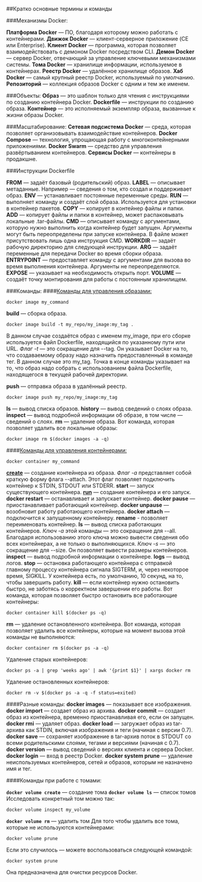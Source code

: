 ##Кратко основные термины и команды

###Механизмы Docker:

**Платформа Docker** — ПО, благодаря которому можно работать с контейнерами.
**Движок Docker** — клиент-серверное приложение (CE или Enterprise).
**Клиент Docker** — программа, которая позволяет взаимодействовать с демоном Docker посредством CLI.
**Демон Docker** — сервер Docker, отвечающий за управление ключевыми механизмами системы.
**Тома Docker** — хранилище информации, используемое в контейнерах.
**Реестр Docker** — удалённое хранилище образов.
**Хаб Docker** — самый крупный реестр Docker, используемый по умолчанию.
**Репозиторий** — коллекция образов Docker с одним и тем же именем.

###Объекты:
**Образ** — это шаблон только для чтения с инструкциями по созданию контейнера Docker.
**Dockerfile** — инструкции по созданию образа.
**Контейнер** — это исполняемый экземпляр образа, вызванные к жизни образы Docker.


###Масштабирование:
**Сетевая подсистема Docker** — среда, которая позволяет организовывать взаимодействие контейнеров.
**Docker Compose** — технология, упрощающая работу с многоконтейнерными приложениями.
**Docker Swarm** — средство для управления развёртыванием контейнеров.
**Сервисы Docker** — контейнеры в продакшне.

###Инструкции Dockerfile

**FROM** — задаёт базовый (родительский) образ.
**LABEL** — описывает метаданные. Например — сведения о том, кто создал и поддерживает образ.
**ENV** — устанавливает постоянные переменные среды.
**RUN** — выполняет команду и создаёт слой образа. Используется для установки в контейнер пакетов.
**COPY** — копирует в контейнер файлы и папки.
**ADD** — копирует файлы и папки в контейнер, может распаковывать локальные .tar-файлы.
**CMD** — описывает команду с аргументами, которую нужно выполнить когда контейнер будет запущен. Аргументы могут быть переопределены при запуске контейнера. В файле может присутствовать лишь одна инструкция CMD.
**WORKDIR** — задаёт рабочую директорию для следующей инструкции.
**ARG** — задаёт переменные для передачи Docker во время сборки образа.
**ENTRYPOINT** — предоставляет команду с аргументами для вызова во время выполнения контейнера. Аргументы не переопределяются.
**EXPOSE** — указывает на необходимость открыть порт.
**VOLUME** — создаёт точку монтирования для работы с постоянным хранилищем.

###Команды:
####[Команды для управления образами:](https://docs.docker.com/engine/reference/commandline/image/)
```
docker image my_command
```
**build** — сборка образа. 
```
docker image build -t my_repo/my_image:my_tag .
```
В данном случае создаётся образ с именем my_image, при его сборке используется файл Dockerfile, находящийся по указанному пути или URL. *Флаг -t* — это сокращение для --tag. Он указывает Docker на то, что создаваемому образу надо назначить предоставленный в команде тег. В данном случае это my_tag. Точка в конце команды указывает на то, что образ надо собрать с использованием файла Dockerfile, находящегося в текущей рабочей директории.

**push** — отправка образа в удалённый реестр.
```
docker image push my_repo/my_image:my_tag
```

**ls** — вывод списка образов.
**history** — вывод сведений о слоях образа.
**inspect** — вывод подробной информации об образе, в том числе — сведений о слоях.
**rm** — удаление образа.
Вот команда, которая позволяет удалить все локальные образы:
```
docker image rm $(docker images -a -q) 
```

####[Команды для управления контейнерами:](https://docs.docker.com/engine/reference/commandline/container/)
```
docker container my_command
```
**[create](https://docs.docker.com/engine/reference/commandline/container_create/)** — создание контейнера из образа. *Флаг -a* представляет собой краткую форму флага --attach. Этот флаг позволяет подключить контейнер к STDIN, STDOUT или STDERR.
**start** — запуск существующего контейнера.
**[run](https://docs.docker.com/engine/reference/commandline/container_run/)** — создание контейнера и его запуск. 
**docker restart** — останавливает и запускает контейнер.
**docker pause** — приостанавливает работающий контейнер.
**docker unpause** — возобновит работу работающего контейнера.
**docker attach** — подключится к запущенному контейнеру.
**rename** - позволяет переименовать контейнер.
**ls** — вывод списка работающих контейнеров. *Ключ -a* этой команды — это сокращение для --all. Благодаря использованию этого ключа можно вывести сведения обо всех контейнерах, а не только о выполняющихся. *Ключ -s* — это сокращение для --size. Он позволяет вывести размеры контейнеров.
**inspect** — вывод подробной информации о контейнере.
**logs** — вывод логов.
**stop** — остановка работающего контейнера с отправкой главному процессу контейнера сигнала SIGTERM, и, через некоторое время, SIGKILL. У контейнера есть, по умолчанию, 10 секунд, на то, чтобы завершить работу.
**kill** — если контейнер нужно остановить быстро, не заботясь о корректном завершении его работы.
Вот команда, которая позволяет быстро остановить все работающие контейнеры:
```
docker container kill $(docker ps -q) 
```
**rm** — удаление остановленного контейнера.
Вот команда, которая позволяет удалить все контейнеры, которые на момент вызова этой команды не выполняются:
```
docker container rm $(docker ps -a -q)
```

Удаление старых контейнеров:
```
docker ps -a | grep 'weeks ago' | awk '{print $1}' | xargs docker rm
```

Удаление остановленных контейнеров:
```
docker rm -v $(docker ps -a -q -f status=exited)
```



####Разные команды:
**docker images** — показывает все изображения.
**docker import** — создает образ из архива.
**docker commit** — создает образ из контейнера, временно приостанавливая его, если он запущен.
**docker rmi** — удаляет образ.
**docker load** — загружает образ из tar-архива как STDIN, включая изображения и теги (начиная с версии 0.7).
**docker save** — сохраняет изображение в tar-архив поток в STDOUT со всеми родительскими слоями, тегами и версиями (начиная с 0.7).
**docker version** — вывод сведений о версиях клиента и сервера Docker.
**docker login** — вход в реестр Docker.
**docker system prune** — удаление неиспользуемых контейнеров, сетей и образов, которым не назначено имя и тег.

####Команды при работе с томами:

**```docker volume create```** — создание тома
**```docker volume ls```** — список томов
Исследовать конкретный том можно так:
```
docker volume inspect my_volume
```

**```docker volume rm```** — удалить том
Для того чтобы удалить все тома, которые не используются контейнерами:
```
docker volume prune 
```
Если это случилось — можете воспользоваться следующей командой:
```
docker system prune
```
Она предназначена для очистки ресурсов Docker.
